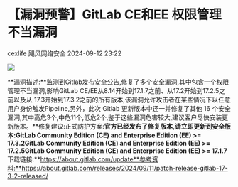 #  【漏洞预警】GitLab CE和EE 权限管理不当漏洞   
cexlife  飓风网络安全   2024-09-12 23:22  
  
![](https://mmbiz.qpic.cn/mmbiz_png/ibhQpAia4xu01JmficrUCeLV6Y7PPSxIwo7C1tpllicVLjNXHkNXeoE36y3n658eaIbYYKeCILC5G9RfpUKq4FibkDw/640?wx_fmt=png&from=appmsg "")  
  
**漏洞描述:**监测到Gitlab发布安全公告,修复了多个安全漏洞,其中包含一个权限管理不当漏洞,影响GitLab CE/EE从8.14开始到17.1.7之前、从17.2开始到17.2.5之前以及从 17.3开始到17.3.2之前的所有版本,该漏洞允许攻击者在某些情况下以任意用户身份触发Pipeline,另外，此次 Gitlab 更新版本中还一并修复了其他 16 个安全漏洞,其中高危3个,中危11个,低危2个,鉴于这些漏洞危害较大,建议客户尽快安装更新版本。**修复建议:正式防护方案:**官方已经发布了修复版本,请立即更新到安全版本:GitLab Community Edition (CE) and Enterprise Edition (EE) >= 17.3.2GitLab Community Edition (CE) and Enterprise Edition (EE) >= 17.2.5GitLab Community Edition (CE) and Enterprise Edition (EE) >= 17.1.7**下载链接:**https://about.gitlab.com/update**参考资料:**https://about.gitlab.com/releases/2024/09/11/patch-release-gitlab-17-3-2-released/  
  
